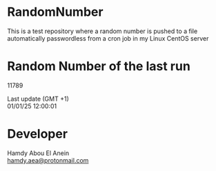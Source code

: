 # RandomNumber    
This is a test repository where a random number is pushed to a file automatically passwordless from a cron job in my Linux CentOS server    
# Random Number of the last run   
11789
      
Last update (GMT +1)    
01/01/25 12:00:01
# Developer    
Hamdy Abou El Anein   
hamdy.aea@protonmail.com
